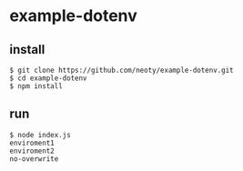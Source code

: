 # example-dotenv
## install
```shell clone sample
$ git clone https://github.com/neoty/example-dotenv.git
$ cd example-dotenv
$ npm install
```
## run
```shell
$ node index.js
enviroment1
enviroment2
no-overwrite
```
